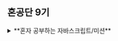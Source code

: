 ## 혼공단 9기

<details>
<summary>**혼자 공부하는 자바스크립트/미션**</summary>
<div markdown="1">       
- [1주차 미션](https://rei050r.tistory.com/51)
- [2주차 미션](https://rei050r.tistory.com/54)
- [3주차 미션](https://rei050r.tistory.com/60)
- [4주차 미션](https://rei050r.tistory.com/76)
- [5주차 미션](https://rei050r.tistory.com/77)
- [6주차 미션](https://rei050r.tistory.com/82)
</div>
</details>

